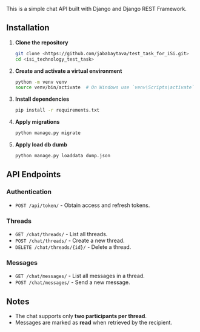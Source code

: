 
This is a simple chat API built with Django and Django REST Framework.

## Installation

1. **Clone the repository**
   ```sh
   git clone <https://github.com/jababaytava/test_task_for_iSi.git>
   cd <isi_technology_test_task>
   ```

2. **Create and activate a virtual environment**
   ```sh
   python -m venv venv
   source venv/bin/activate  # On Windows use `venv\Scripts\activate`
   ```

3. **Install dependencies**
   ```sh
   pip install -r requirements.txt
   ```

4. **Apply migrations**
   ```sh
   python manage.py migrate
   ```
5. **Apply load db dumb**
   ```sh
   python manage.py loaddata dump.json
   ```
## API Endpoints

### Authentication
- `POST /api/token/` - Obtain access and refresh tokens.

### Threads
- `GET /chat/threads/` - List all threads.
- `POST /chat/threads/` - Create a new thread.
- `DELETE /chat/threads/{id}/` - Delete a thread.

### Messages
- `GET /chat/messages/` - List all messages in a thread.
- `POST /chat/messages/` - Send a new message.

## Notes
- The chat supports only **two participants per thread**.
- Messages are marked as **read** when retrieved by the recipient.
